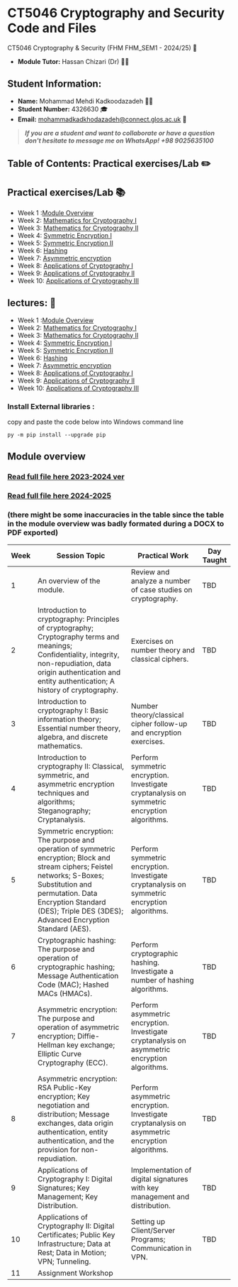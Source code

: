 # CT5046 Cryptography and Security Code and Files
CT5046 Cryptography & Security (FHM FHM_SEM1 - 2024/25) :notebook:
- **Module Tutor:**  Hassan Chizari (Dr) :man_teacher:
## Student Information:
- **Name:** Mohammad Mehdi Kadkoodazadeh :man_student:
- **Student Number:** 4326630 :mortar_board:
- **Email:** mohammadkadkhodazadeh@connect.glos.ac.uk :email:
> **_If you are a student and want to collaborate or have a question don't hesitate to message me on WhatsApp! +98 9025635100_**
  
## Table of Contents: Practical exercises/Lab :pencil2:


  ## Practical exercises/Lab  :books:
- Week 1 :[Module Overview](#)
- Week 2: [Mathematics for Cryptography I](#)
- Week 3: [Mathematics for Cryptography II](#)
- Week 4: [Symmetric Encryption I](#)
- Week 5: [Symmetric Encryption II](#)
- Week 6: [Hashing](#)
- Week 7: [Asymmetric encryption](#)
- Week 8: [Applications of Cryptography I](#)
- Week 9: [Applications of Cryptography II](#)
- Week 10: [Applications of Cryptography III](#)
    
## lectures: :book:
- Week 1 :[Module Overview](#)
- Week 2: [Mathematics for Cryptography I](#)
- Week 3: [Mathematics for Cryptography II](#)
- Week 4: [Symmetric Encryption I](#)
- Week 5: [Symmetric Encryption II](#)
- Week 6: [Hashing](#)
- Week 7: [Asymmetric encryption](#)
- Week 8: [Applications of Cryptography I](#)
- Week 9: [Applications of Cryptography II](#)
- Week 10: [Applications of Cryptography III](#)

### Install External libraries :
copy and paste the code below into Windows command line 
```shell
py -m pip install --upgrade pip

```
## Module overview 
### [Read full file here 2023-2024 ver](</Lectures_and_Assests/Extras/CT5046 FHM - Module Guide - Cryptography and Security 23-24.pdf>)
### [Read full file here 2024-2025 ](#)
### (there might be some inaccuracies in the table since the table in the module overview was badly formated during a DOCX to PDF exported)
| Week | Session Topic                                                                                                                                                                                                                                      | Practical Work                                                                                | Day Taught |
|------|----------------------------------------------------------------------------------------------------------------------------------------------------------------------------------------------------------------------------------------------------|-----------------------------------------------------------------------------------------------|------------|
| 1    | An overview of the module.                                                                                                                                                                                                                         | Review and analyze a number of case studies on cryptography.                                  | TBD        |
| 2    | Introduction to cryptography: Principles of cryptography; Cryptography terms and meanings; Confidentiality, integrity, non-repudiation, data origin authentication and entity authentication; A history of cryptography.                           | Exercises on number theory and classical ciphers.                                             | TBD        |
| 3    | Introduction to cryptography I: Basic information theory; Essential number theory, algebra, and discrete mathematics.                                                                                                                              | Number theory/classical cipher follow-up and encryption exercises.                            | TBD        |
| 4    | Introduction to cryptography II: Classical, symmetric, and asymmetric encryption techniques and algorithms; Steganography; Cryptanalysis.                                                                                                          | Perform symmetric encryption. Investigate cryptanalysis on symmetric encryption algorithms.   | TBD        |
| 5    | Symmetric encryption: The purpose and operation of symmetric encryption; Block and stream ciphers; Feistel networks; S-Boxes; Substitution and permutation. Data Encryption Standard (DES); Triple DES (3DES); Advanced Encryption Standard (AES). | Perform symmetric encryption. Investigate cryptanalysis on symmetric encryption algorithms.   | TBD        |
| 6    | Cryptographic hashing: The purpose and operation of cryptographic hashing; Message Authentication Code (MAC); Hashed MACs (HMACs).                                                                                                                 | Perform cryptographic hashing. Investigate a number of hashing algorithms.                    | TBD        |
| 7    | Asymmetric encryption: The purpose and operation of asymmetric encryption; Diffie-Hellman key exchange; Elliptic Curve Cryptography (ECC).                                                                                                         | Perform asymmetric encryption. Investigate cryptanalysis on asymmetric encryption algorithms. | TBD        |
| 8    | Asymmetric encryption: RSA Public-Key encryption; Key negotiation and distribution; Message exchanges, data origin authentication, entity authentication, and the provision for non-repudiation.                                                   | Perform asymmetric encryption. Investigate cryptanalysis on asymmetric encryption algorithms. | TBD        |
| 9    | Applications of Cryptography I: Digital Signatures; Key Management; Key Distribution.                                                                                                                                                              | Implementation of digital signatures with key management and distribution.                    | TBD        |
| 10   | Applications of Cryptography II: Digital Certificates; Public Key Infrastructure; Data at Rest; Data in Motion; VPN; Tunneling.                                                                                                                    | Setting up Client/Server Programs; Communication in VPN.                                      | TBD        |
| 11   | Assignment Workshop                                                                                                                                                                                                                                
